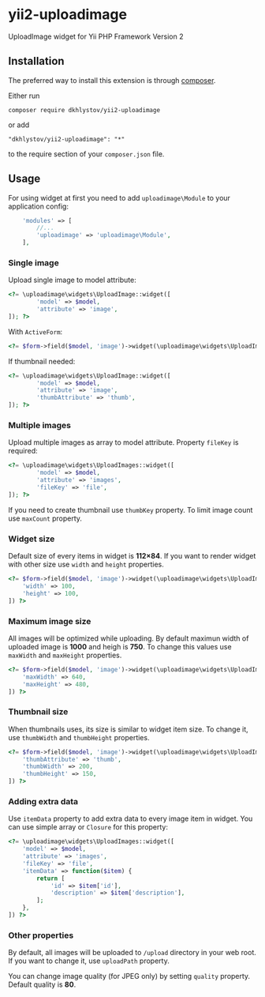 # yii2-uploadimage

UploadImage widget for Yii PHP Framework Version 2

## Installation

The preferred way to install this extension is through [composer](http://getcomposer.org/download/).

Either run
```
composer require dkhlystov/yii2-uploadimage
```

or add
```
"dkhlystov/yii2-uploadimage": "*"
```

to the require section of your `composer.json` file.


## Usage

For using widget at first you need to add `uploadimage\Module` to your application config:
```php
    'modules' => [
        //...
        'uploadimage' => 'uploadimage\Module',
    ],
```


### Single image

Upload single image to model attribute:
```php
<?= \uploadimage\widgets\UploadImage::widget([
		'model' => $model,
		'attribute' => 'image',
]); ?>
```

With `ActiveForm`:
```php
<?= $form->field($model, 'image')->widget(\uploadimage\widgets\UploadImage::className()) ?>
```

If thumbnail needed:
```php
<?= \uploadimage\widgets\UploadImage::widget([
		'model' => $model,
		'attribute' => 'image',
		'thumbAttribute' => 'thumb',
]); ?>
```


### Multiple images

Upload multiple images as array to model attribute. Property `fileKey` is required:
```php
<?= \uploadimage\widgets\UploadImages::widget([
		'model' => $model,
		'attribute' => 'images',
		'fileKey' => 'file',
]); ?>
```

If you need to create thumbnail use `thumbKey` property. To limit image count use `maxCount` property.


### Widget size

Default size of every items in widget is **112&times;84**. If you want to render widget with other size use `width` and `height` properties.
```php
<?= $form->field($model, 'image')->widget(\uploadimage\widgets\UploadImage::className(), [
    'width' => 100,
    'height' => 100,
]) ?>
```

### Maximum image size

All images will be optimized while uploading. By default maximun width of uploaded image is **1000** and heigh is **750**. To change this values use `maxWidth` and `maxHeight` properties.
```php
<?= $form->field($model, 'image')->widget(\uploadimage\widgets\UploadImage::className(), [
    'maxWidth' => 640,
    'maxHeight' => 480,
]) ?>
```

### Thumbnail size

When thumbnails uses, its size is similar to widget item size. To change it, use `thumbWidth` and `thumbHeight` properties.
```php
<?= $form->field($model, 'image')->widget(\uploadimage\widgets\UploadImage::className(), [
    'thumbAttribute' => 'thumb',
    'thumbWidth' => 200,
    'thumbHeight' => 150,
]) ?>
```

### Adding extra data

Use `itemData` property to add extra data to every image item in widget. You can use simple array or `Closure` for this property:
```php
<?= \uploadimage\widgets\UploadImages::widget([
    'model' => $model,
    'attribute' => 'images',
    'fileKey' => 'file',
    'itemData' => function($item) {
        return [
            'id' => $item['id'],
            'description' => $item['description'],
        ];
    },
]) ?>
```

### Other properties

By default, all images will be uploaded to `/upload` directory in your web root. If you want to change it, use `uploadPath` property.

You can change image quality (for JPEG only) by setting `quality` property. Default quality is **80**.

